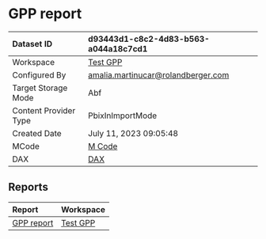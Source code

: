 



# GPP report

|Dataset ID|d93443d1-c8c2-4d83-b563-a044a18c7cd1|
| :--- | :--- |
|Workspace|[Test GPP](../Workspaces/Test-GPP.md)|
|Configured By|amalia.martinucar@rolandberger.com|
|Target Storage Mode|Abf|
|Content Provider Type|PbixInImportMode|
|Created Date|July 11, 2023 09:05:48|
|MCode|[M Code](./GPP-report/mcode.md)|
|DAX|[DAX](./GPP-report/dax.md)|

## Reports

|Report|Workspace|
| :--- | :--- |
|[GPP report](../Reports/GPP-report.md)|[Test GPP](../Workspaces/Test-GPP.md)|
